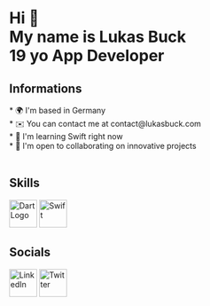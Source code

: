 <h1>Hi 👋 <br>
My name is Lukas Buck<br>
19 yo App Developer</h1>

<h2> Informations <br> </h2>
* 🌍 I'm based in Germany<br>
* ✉️ You can contact me at contact@lukasbuck.com <br>
* 🧠 I'm learning Swift right now<br>
* 🤝 I'm open to collaborating on innovative projects<br>
<br>
<h2>Skills</h2>

<a href="https://dart.dev/"><img alt="DartLogo" src="https://upload.wikimedia.org/wikipedia/commons/thumb/c/c6/Dart_logo.png/600px-Dart_logo.png?20220718193800" width="50" 
     height="50" ><a>
<a href="https://flutter.dev/"><img alt="Swift" src="https://cdn.discordapp.com/attachments/1098331063064993906/1098937417752395806/355-3557482_flutter-logo-png-transparent-png-removebg-preview.png" width="50" 
     height="50" ><a>
<br>
     <h2>Socials<br></h2>
<a href="https://www.linkedin.com/in/lukas-buck-664384237/"><img alt="LinkedIn" src="https://cdn.discordapp.com/attachments/1098331063064993906/1099225791381905429/Linkedin-logo-on-transparent-Background-PNG--removebg-preview_1.png" width="50" 
     height="50" ><a>
<a href="https://twitter.com/Lukas_Buck1"><img alt="Twitter" src="https://www.freepnglogos.com/uploads/twitter-logo-png/twitter-logo-vector-png-clipart-1.png" width="50" 
     height="50" ><a>
     
   
